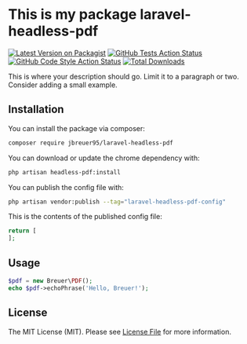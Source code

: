 # This is my package laravel-headless-pdf

[![Latest Version on Packagist](https://img.shields.io/packagist/v/jbreuer95/laravel-headless-pdf.svg?style=flat-square)](https://packagist.org/packages/jbreuer95/laravel-headless-pdf)
[![GitHub Tests Action Status](https://img.shields.io/github/actions/workflow/status/jbreuer95/laravel-headless-pdf/run-tests.yml?branch=master&label=tests&style=flat-square)](https://github.com/jbreuer95/laravel-headless-pdf/actions?query=workflow%3Arun-tests+branch%3Amaster)
[![GitHub Code Style Action Status](https://img.shields.io/github/actions/workflow/status/jbreuer95/laravel-headless-pdf/fix-php-code-style-issues.yml?branch=master&label=code%20style&style=flat-square)](https://github.com/jbreuer95/laravel-headless-pdf/actions?query=workflow%3A"Fix+PHP+code+style+issues"+branch%3Amaster)
[![Total Downloads](https://img.shields.io/packagist/dt/jbreuer95/laravel-headless-pdf.svg?style=flat-square)](https://packagist.org/packages/jbreuer95/laravel-headless-pdf)

This is where your description should go. Limit it to a paragraph or two. Consider adding a small example.

## Installation

You can install the package via composer:

```bash
composer require jbreuer95/laravel-headless-pdf
```

You can download or update the chrome dependency with:

```bash
php artisan headless-pdf:install
```

You can publish the config file with:

```bash
php artisan vendor:publish --tag="laravel-headless-pdf-config"
```

This is the contents of the published config file:

```php
return [
];
```

## Usage

```php
$pdf = new Breuer\PDF();
echo $pdf->echoPhrase('Hello, Breuer!');
```

## License

The MIT License (MIT). Please see [License File](LICENSE.md) for more information.
